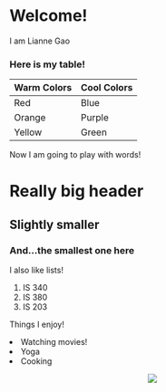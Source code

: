 # Welcome!

I am Lianne Gao

### Here is my table!
| Warm Colors   |Cool Colors|
| ----------- | ----------- |
| Red      |Blue |
| Orange   |Purple |
| Yellow | Green |

Now I am going to play with words!
# Really big header
## Slightly smaller
### And...the smallest one here

I also like lists!
1. IS 340
2. IS 380
3. IS 203

Things I enjoy!
  <li> Watching movies! </li>
  <li> Yoga </li>
  <li> Cooking </li>

<p align="center">
  <img src=[https://cdn.vox-cdn.com/thumbor/eaEUIhno87pQloymYPI22pthRNo=/0x0:800x400/920x613/filters:focal(336x136:464x264):format(webp)/cdn.vox-cdn.com/uploads/chorus_image/image/56187479/DHNkdRfXoAEp2VD.0.jpg](https://ischool.illinois.edu/sites/default/files/styles/hero/public/images/iSchool-bldg-sign.jpg?itok=M4wCC7aZ)>
</p>

